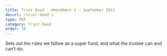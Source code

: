 ```yaml
---
title: Trust Deed - Amendment 1 - September 2011
docurl: /trust-deed-1
type: PDF
category: Trust Deed
order: 16
---
```


Sets out the rules we follow as a super fund, and what the trustee can and can’t do.
